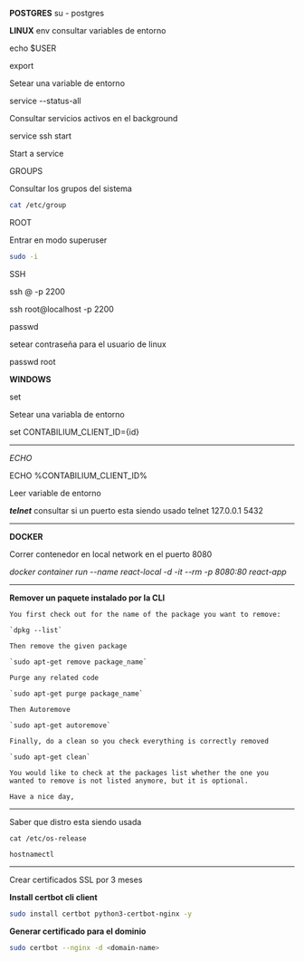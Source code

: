 **POSTGRES**
su - postgres

**LINUX**
env
consultar variables de entorno

echo $USER

export

Setear una variable de entorno

service --status-all

Consultar servicios activos en el background

service ssh start

Start a service

GROUPS

Consultar los grupos del sistema

```bash
cat /etc/group
```

ROOT

Entrar en modo superuser

```bash
sudo -i
```

SSH

ssh <password>@<ip> -p 2200

ssh root@localhost -p 2200

passwd

setear contraseña para el usuario de linux

passwd root

**WINDOWS**

set

Setear una variabla de entorno

set CONTABILIUM_CLIENT_ID={id}

---

*ECHO*

ECHO %CONTABILIUM_CLIENT_ID%

Leer variable de entorno

***telnet***
consultar si un puerto esta siendo usado
telnet 127.0.0.1 5432

---
**DOCKER**

Correr contenedor en local network en el puerto 8080

*docker container run --name react-local -d -it --rm -p 8080:80 react-app*

---
**Remover un paquete instalado por la CLI**
```
You first check out for the name of the package you want to remove:

`dpkg --list`

Then remove the given package

`sudo apt-get remove package_name`

Purge any related code

`sudo apt-get purge package_name`

Then Autoremove

`sudo apt-get autoremove`

Finally, do a clean so you check everything is correctly removed

`sudo apt-get clean`

You would like to check at the packages list whether the one you wanted to remove is not listed anymore, but it is optional.

Have a nice day,
```

---

Saber que distro esta siendo usada

```
cat /etc/os-release
```

```
hostnamectl
```
---

Crear certificados SSL por 3 meses

**Install certbot cli client**

```bash
sudo install certbot python3-certbot-nginx -y
```

**Generar certificado para el dominio**

```bash
sudo certbot --nginx -d <domain-name>
```
